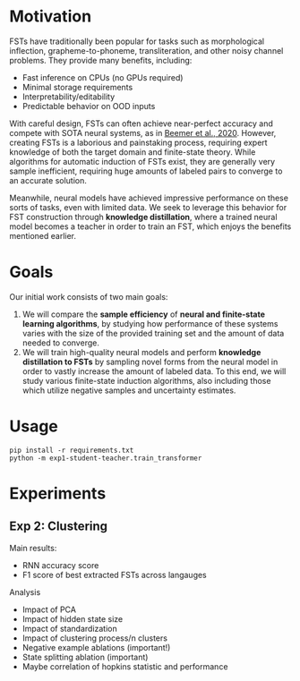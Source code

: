 # Motivation
FSTs have traditionally been popular for tasks such as morphological inflection, grapheme-to-phoneme, transliteration, and other noisy channel problems. They provide many benefits, including:
- Fast inference on CPUs (no GPUs required)
- Minimal storage requirements
- Interpretability/editability
- Predictable behavior on OOD inputs

With careful design, FSTs can often achieve near-perfect accuracy and compete with SOTA neural systems, as in [Beemer et al., 2020](https://aclanthology.org/2020.sigmorphon-1.18.pdf). However, creating FSTs is a laborious and painstaking process, requiring expert knowledge of both the target domain and finite-state theory. While algorithms for automatic induction of FSTs exist, they are generally very sample inefficient, requiring huge amounts of labeled pairs to converge to an accurate solution.

Meanwhile, neural models have achieved impressive performance on these sorts of tasks, even with limited data. We seek to leverage this behavior for FST construction through **knowledge distillation**, where a trained neural model becomes a teacher in order to train an FST, which enjoys the benefits mentioned earlier.

# Goals

Our initial work consists of two main goals:

1. We will compare the **sample efficiency** of **neural and finite-state learning algorithms**, by studying how performance of these systems varies with the size of the provided training set and the amount of data needed to converge.
2. We will train high-quality neural models and perform **knowledge distillation to FSTs** by sampling novel forms from the neural model in order to vastly increase the amount of labeled data. To this end, we will study various finite-state induction algorithms, also including those which utilize negative samples and uncertainty estimates.

# Usage
```shell
pip install -r requirements.txt
python -m exp1-student-teacher.train_transformer
```

# Experiments

## Exp 2: Clustering
Main results:
- RNN accuracy score
- F1 score of best extracted FSTs across langauges

Analysis
- Impact of PCA
- Impact of hidden state size
- Impact of standardization
- Impact of clustering process/n clusters
- Negative example ablations (important!)
- State splitting ablation (important)
- Maybe correlation of hopkins statistic and performance
